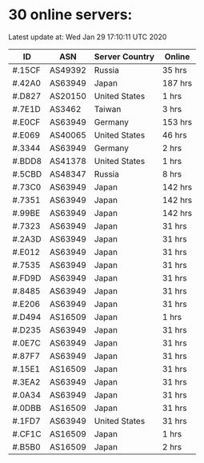 # 30 online servers:

Latest update at: Wed Jan 29 17:10:11 UTC 2020

| ID | ASN | Server Country | Online |
| -- | --- | -------------- | ------ |
| #.15CF | AS49392 | Russia | 35 hrs |
| #.42A0 | AS63949 | Japan | 187 hrs |
| #.D827 | AS20150 | United States | 1 hrs |
| #.7E1D | AS3462 | Taiwan | 3 hrs |
| #.E0CF | AS63949 | Germany | 153 hrs |
| #.E069 | AS40065 | United States | 46 hrs |
| #.3344 | AS63949 | Germany | 2 hrs |
| #.BDD8 | AS41378 | United States | 1 hrs |
| #.5CBD | AS48347 | Russia | 8 hrs |
| #.73C0 | AS63949 | Japan | 142 hrs |
| #.7351 | AS63949 | Japan | 142 hrs |
| #.99BE | AS63949 | Japan | 142 hrs |
| #.7323 | AS63949 | Japan | 31 hrs |
| #.2A3D | AS63949 | Japan | 31 hrs |
| #.E012 | AS63949 | Japan | 31 hrs |
| #.7535 | AS63949 | Japan | 31 hrs |
| #.FD9D | AS63949 | Japan | 31 hrs |
| #.8485 | AS63949 | Japan | 31 hrs |
| #.E206 | AS63949 | Japan | 31 hrs |
| #.D494 | AS16509 | Japan | 1 hrs |
| #.D235 | AS63949 | Japan | 31 hrs |
| #.0E7C | AS63949 | Japan | 31 hrs |
| #.87F7 | AS63949 | Japan | 31 hrs |
| #.15E1 | AS16509 | Japan | 31 hrs |
| #.3EA2 | AS63949 | Japan | 31 hrs |
| #.0A34 | AS63949 | Japan | 31 hrs |
| #.0DBB | AS16509 | Japan | 31 hrs |
| #.1FD7 | AS63949 | United States | 31 hrs |
| #.CF1C | AS16509 | Japan | 1 hrs |
| #.B5B0 | AS16509 | Japan | 2 hrs |

